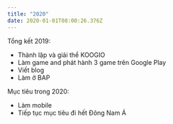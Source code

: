 ```yaml
---
title: "2020"
date: 2020-01-01T08:00:26.376Z
---
```


Tổng kết 2019:

- Thành lập và giải thể KOOGIO
- Làm game and phát hành 3 game trên Google Play
- Viết blog
- Làm ở BAP

Mục tiêu trong 2020:

- Làm mobile
- Tiếp tục mục tiêu đi hết Đông Nam Á
